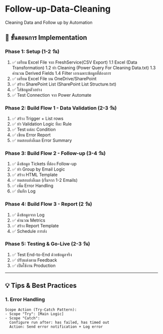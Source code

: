 # Follow-up-Data-Cleaning
Cleaning Data and Follow up by Automation
## 🚀 **ขั้นตอนการ Implementation**

### **Phase 1: Setup (1-2 วัน)**
1. ✅ เตรียม Excel File จาก FreshService(CSV Export)
1.1 Excel (Data Transformation)
1.2 ทำ Cleaning (Power Query For Cleaning Data.txt)
1.3 คำนวณ Derived Fields
1.4 Filter เอาเฉพาะข้อมูลที่ต้องการ
2. ✅ เตรียม Excel File บน OneDrive/SharePoint
3. ✅ สร้าง SharePoint List (SharePoint List Structure.txt)
4. ✅ ใส่ข้อมูลตัวอย่าง
5. ✅ Test Connection จาก Power Automate

### **Phase 2: Build Flow 1 - Data Validation (2-3 วัน)**
1. ✅ สร้าง Trigger + List rows
2. ✅ ทำ Validation Logic ทีละ Rule
3. ✅ Test แต่ละ Condition
4. ✅ เขียน Error Report
5. ✅ ทดสอบส่งอีเมล Error Summary

### **Phase 3: Build Flow 2 - Follow-up (3-4 วัน)**
1. ✅ ดึงข้อมูล Tickets ที่ต้อง Follow-up
2. ✅ ทำ Group by Email Logic
3. ✅ สร้าง HTML Template
4. ✅ ทดสอบส่งอีเมล (เริ่มจาก 1-2 Emails)
5. ✅ เพิ่ม Error Handling
6. ✅ บันทึก Log

### **Phase 4: Build Flow 3 - Report (2 วัน)**
1. ✅ ดึงข้อมูลจาก Log
2. ✅ คำนวณ Metrics
3. ✅ สร้าง Report Template
4. ✅ Schedule การส่ง

### **Phase 5: Testing & Go-Live (2-3 วัน)**
1. ✅ Test End-to-End ด้วยข้อมูลจริง
2. ✅ ปรับแต่งตาม Feedback
3. ✅ เปิดใช้งาน Production

---

## 💡 **Tips & Best Practices**

### **1. Error Handling**
```
Scope Action (Try-Catch Pattern):
- Scope "Try": [Main Logic]
- Scope "Catch":
  Configure run after: has failed, has timed out
  Action: Send error notification + Log error
